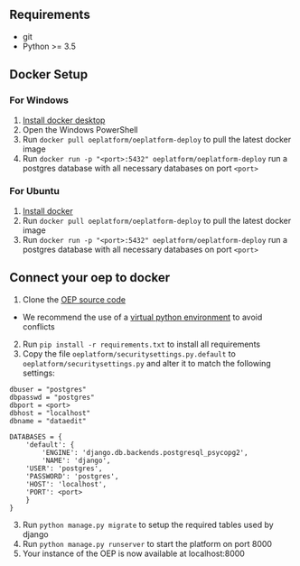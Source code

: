 ## Requirements
 * git
 * Python >= 3.5
 
## Docker Setup

### For Windows

1. [Install docker desktop](https://docs.docker.com/docker-for-windows/install/)
2. Open the Windows PowerShell
3. Run `docker pull oeplatform/oeplatform-deploy` to pull the latest docker image
4. Run `docker run -p "<port>:5432" oeplatform/oeplatform-deploy`
   run a postgres database with all necessary databases on port `<port>`

### For Ubuntu

1. [Install docker](https://docs.docker.com/install/linux/docker-ce/ubuntu/)
2. Run `docker pull oeplatform/oeplatform-deploy` to pull the latest docker image
3. Run `docker run -p "<port>:5432" oeplatform/oeplatform-deploy`
   run a postgres database with all necessary databases on port `<port>`


## Connect your oep to docker 

1. Clone the [OEP source code](https://github.com/OpenEnergyPlatform/oeplatform)
  - We recommend the use of a [virtual python environment](https://docs.python.org/3/tutorial/venv.html) to avoid conflicts
2. Run `pip install -r requirements.txt` to install all requirements
2. Copy the file `oeplatform/securitysettings.py.default` to `oeplatform/securitysettings.py` and alter it to match the following settings:
```
dbuser = "postgres"
dbpasswd = "postgres"
dbport = <port>
dbhost = "localhost"
dbname = "dataedit"
```

```
DATABASES = {
    'default': {
        'ENGINE': 'django.db.backends.postgresql_psycopg2',
        'NAME': 'django',
    'USER': 'postgres',
    'PASSWORD': 'postgres',
    'HOST': 'localhost',   
    'PORT': <port>
    }
}
```
3. Run `python manage.py migrate` to setup the required tables used by django
4. Run `python manage.py runserver` to start the platform on port 8000
5. Your instance of the OEP is now available at localhost:8000